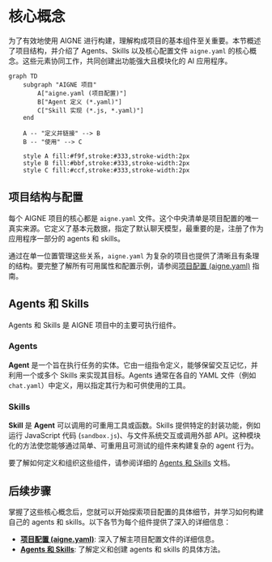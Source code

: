 # 核心概念

为了有效地使用 AIGNE 进行构建，理解构成项目的基本组件至关重要。本节概述了项目结构，并介绍了 Agents、Skills 以及核心配置文件 `aigne.yaml` 的核心概念。这些元素协同工作，共同创建出功能强大且模块化的 AI 应用程序。

```mermaid
graph TD
    subgraph "AIGNE 项目"
        A["aigne.yaml (项目配置)"]
        B["Agent 定义 (*.yaml)"]
        C["Skill 实现 (*.js, *.yaml)"]
    end

    A -- "定义并链接" --> B
    B -- "使用" --> C

    style A fill:#f9f,stroke:#333,stroke-width:2px
    style B fill:#bbf,stroke:#333,stroke-width:2px
    style C fill:#ccf,stroke:#333,stroke-width:2px
```

## 项目结构与配置

每个 AIGNE 项目的核心都是 `aigne.yaml` 文件。这个中央清单是项目配置的唯一真实来源。它定义了基本元数据，指定了默认聊天模型，最重要的是，注册了作为应用程序一部分的 agents 和 skills。

通过在单一位置管理这些关系，`aigne.yaml` 为复杂的项目也提供了清晰且有条理的结构。要完整了解所有可用属性和配置示例，请参阅[项目配置 (aigne.yaml)](./core-concepts-project-configuration.md) 指南。

## Agents 和 Skills

Agents 和 Skills 是 AIGNE 项目中的主要可执行组件。

### Agents
**Agent** 是一个旨在执行任务的实体。它由一组指令定义，能够保留交互记忆，并利用一个或多个 Skills 来实现其目标。Agents 通常在各自的 YAML 文件（例如 `chat.yaml`）中定义，用以指定其行为和可供使用的工具。

### Skills
**Skill** 是 **Agent** 可以调用的可重用工具或函数。Skills 提供特定的封装功能，例如运行 JavaScript 代码 (`sandbox.js`)、与文件系统交互或调用外部 API。这种模块化的方法使您能够通过简单、可重用且可测试的组件来构建复杂的 agent 行为。

要了解如何定义和组织这些组件，请参阅详细的 [Agents 和 Skills](./core-concepts-agents-and-skills.md) 文档。

## 后续步骤

掌握了这些核心概念后，您就可以开始探索项目配置的具体细节，并学习如何构建自己的 agents 和 skills。以下各节为每个组件提供了深入的详细信息：

*   **[项目配置 (aigne.yaml)](./core-concepts-project-configuration.md)**: 深入了解主项目配置文件的详细信息。
*   **[Agents 和 Skills](./core-concepts-agents-and-skills.md)**: 了解定义和创建 agents 和 skills 的具体方法。